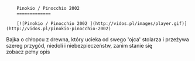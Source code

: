 
        Pinokio / Pinocchio 2002 
        =============
        
        [![Pinokio / Pinocchio 2002 ](http://vidos.pl/images/player.gif)](http://vidos.pl/pinokio-pinocchio-2002)
        
        
 Bajka o chłopcu z drewna, który ucieka od swego 'ojca' stolarza i przeżywa szereg przygód, niedoli i niebezpieczeństw, zanim stanie się zobacz pełny opis
    